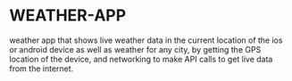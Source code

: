 # WEATHER-APP
weather app that shows live weather data in the current location of the ios or android device as well as weather for any city, by getting the GPS location of the device, and networking to make API calls to get live data from the internet.
